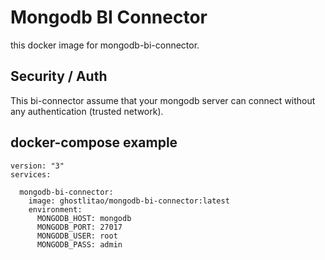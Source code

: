 # Mongodb BI Connector

this docker image for mongodb-bi-connector.

## Security / Auth

This bi-connector assume that your mongodb server can connect without any authentication (trusted network).

## docker-compose example

```
version: "3"
services:
 
  mongodb-bi-connector:
    image: ghostlitao/mongodb-bi-connector:latest
    environment:
      MONGODB_HOST: mongodb
      MONGODB_PORT: 27017
      MONGODB_USER: root
      MONGODB_PASS: admin

```
